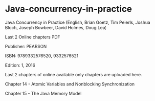 # Java-concurrency-in-practice
Java Concurrency in Practice (English, Brian Goetz, Tim Peierls, Joshua Bloch, Joseph Bowbeer, David Holmes, Doug Lea) 

Last 2 Online chapters PDF

Publisher: PEARSON

ISBN: 9789332576520, 9332576521

Edition: 1, 2016


Last 2 chapters of online available only chapters are uploaded here.


Chapter 14 - Atomic Variables and Nonblocking Synchronization

Chapter 15 - The Java Memory Model
